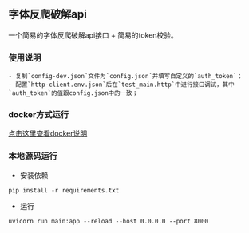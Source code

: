 ## 字体反爬破解api
一个简易的字体反爬破解api接口 + 简易的token校验。


### 使用说明

    - 复制`config-dev.json`文件为`config.json`并填写自定义的`auth_token`；
    - 配置`http-client.env.json`后在`test_main.http`中进行接口调试，其中`auth_token`的值跟config.json中的一致；

### docker方式运行

[点击这里查看docker说明](docker/README.md)


### 本地源码运行

- 安装依赖
```shell
pip install -r requirements.txt
```

- 运行
```shell
uvicorn run main:app --reload --host 0.0.0.0 --port 8000
```